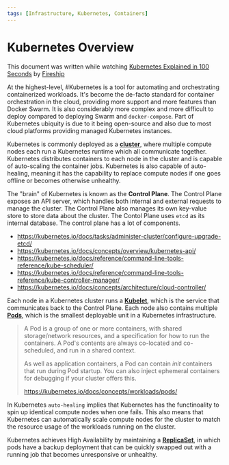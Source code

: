 ```yaml
---
tags: [Infrastructure, Kubernetes, Containers]
---
```


# Kubernetes Overview

This document was written while watching [Kubernetes Explained in 100 Seconds](https://www.youtube.com/watch?v=PziYflu8cB8) by [Fireship](https://www.youtube.com/channel/UCsBjURrPoezykLs9EqgamOA)

At the highest-level, #Kubernetes is a tool for automating and orchestrating containerized workloads. It's become the de-facto standard for container orchestration in the cloud, providing more support and more features than Docker Swarm. It is also considerably more complex and more difficult to deploy compared to deploying Swarm and `docker-compose`. Part of Kubernetes ubiquity is due to it being open-source and also due to most cloud platforms providing managed Kubernetes instances.

Kubernetes is commonly deployed as a [**cluster**](https://kubernetes.io/docs/concepts/architecture/), where multiple compute nodes each run a Kubernetes runtime which all communicate together. Kubernetes distributes containers to each node in the cluster and is capable of auto-scaling the container jobs. Kubernetes is also capable of auto-healing, meaning it has the capability to replace compute nodes if one goes offline or becomes otherwise unhealthy.

The "brain" of Kubernetes is known as the **Control Plane**. The Control Plane exposes an API server, which handles both internal and external requests to manage the cluster. The Control Plane also manages its own key-value store to store data about the cluster. The Contol Plane uses `etcd` as its internal database. The control plane has a lot of components.

- https://kubernetes.io/docs/tasks/administer-cluster/configure-upgrade-etcd/
- https://kubernetes.io/docs/concepts/overview/kubernetes-api/
- https://kubernetes.io/docs/reference/command-line-tools-reference/kube-scheduler/
- https://kubernetes.io/docs/reference/command-line-tools-reference/kube-controller-manager/
- https://kubernetes.io/docs/concepts/architecture/cloud-controller/

Each node in a Kubernetes cluster runs a [**Kubelet**](https://kubernetes.io/docs/reference/command-line-tools-reference/kubelet/), which is the service that communicates back to the Control Plane. Each node also contains multiple [**Pods**](https://kubernetes.io/docs/concepts/workloads/pods/), which is the smallest deployable unit in a Kubernetes infrastructure.

> A Pod is a group of one or more containers, with shared storage/network resources, and a specification for how to run the containers. A Pod's contents are always co-located and co-scheduled, and run in a shared context.
>
> As well as application containers, a Pod can contain *init* containers that run during Pod startup. You can also inject ephemeral containers for debugging if your cluster offers this.
>
> https://kubernetes.io/docs/concepts/workloads/pods/

In Kubernetes `auto-healing` implies that Kubernetes has the functinoality to spin up identical compute nodes when one fails. This also means that Kubernetes can automatically scale compute nodes for the cluster to match the resource usage of the workloads running on the cluster.

Kubernetes achieves High Availability by maintaining a [**ReplicaSet**](https://kubernetes.io/docs/concepts/workloads/controllers/replicaset/), in which pods have a backup deployment that can be quickly swapped out with a running job that becomes unresponsive or unhealthy.


